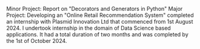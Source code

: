  Minor Project:  Report on "Decorators and Generators in Python"
 Major Project: Developing an "Online Retail Recommendation System"
 completed an internship with Plasmid Innovation Ltd
that commenced from 1st August 2024. I  undertook internship in the domain of Data Science based
applications. It had a total duration of two months and was completed by
the 1st of October 2024.
